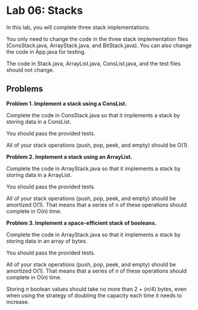 
# Lab 06: Stacks

In this lab, you will complete three stack implementations.

You only need to change the code in the three stack implementation
files (ConsStack.java, ArrayStack.java, and BitStack.java). You can
also change the code in App.java for testing.

The code in Stack.java, ArrayList.java, ConsList.java, and the test
files should not change.

## Problems

**Problem 1. Implement a stack using a ConsList.**

Complete the code in ConsStack.java so that it implements a stack by
storing data in a ConsList.

You should pass the provided tests.

All of your stack operations (push, pop, peek, and empty) should be O(1).

**Problem 2. Implement a stack using an ArrayList.**

Complete the code in ArrayStack.java so that it implements a stack by
storing data in a ArrayList.

You should pass the provided tests.

All of your stack operations (push, pop, peek, and empty) should be
amortized O(1). That means that a series of *n* of these operations
should complete in O(*n*) time.

**Problem 3. Implement a space-efficient stack of booleans.**

Complete the code in ArrayStack.java so that it implements a stack by
storing data in an array of bytes.

You should pass the provided tests.

All of your stack operations (push, pop, peek, and empty) should be
amortized O(1). That means that a series of *n* of these operations
should complete in O(*n*) time.

Storing *n* boolean values should take no more than 2 + (*n*/4) bytes,
even when using the strategy of doubling the capacity each time it needs
to increase.


